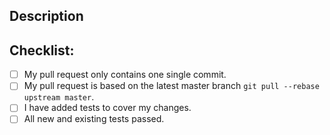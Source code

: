 <!--- PR Title -->

## Description
<!--- Describe your changes -->

## Checklist:
<!--- Go over all the following points, and put an `x` in all the boxes that
apply. -->
- [ ] My pull request only contains one single commit.
- [ ] My pull request is based on the latest master branch
  `git pull --rebase upstream master`.
- [ ] I have added tests to cover my changes.
- [ ] All new and existing tests passed.
